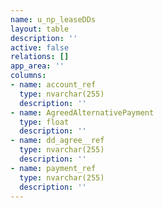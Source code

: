```yaml
---
name: u_np_leaseDDs
layout: table
description: ''
active: false
relations: []
app_area: ''
columns:
- name: account_ref
  type: nvarchar(255)
  description: ''
- name: AgreedAlternativePayment
  type: float
  description: ''
- name: dd_agree__ref
  type: nvarchar(255)
  description: ''
- name: payment_ref
  type: nvarchar(255)
  description: ''
---
```


